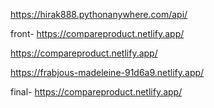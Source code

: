 https://hirak888.pythonanywhere.com/api/

front-   https://compareproduct.netlify.app/

https://compareproduct.netlify.app/

https://frabjous-madeleine-91d6a9.netlify.app/

final-   https://compareproduct.netlify.app/